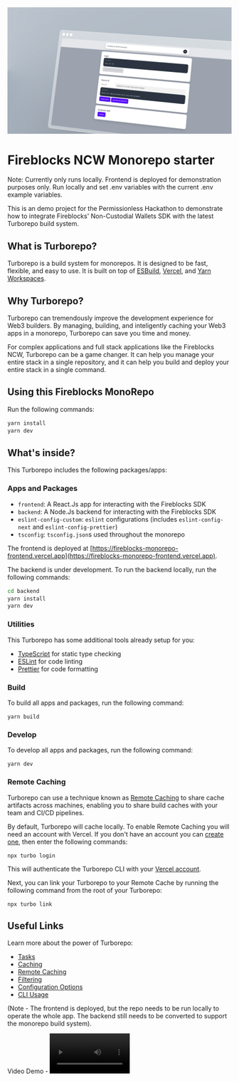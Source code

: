 <a href="https://github.com">
  <img alt="Monorepo support for Fireblocks Demo." src="/fireblocks-hero.png">
</a>

# Fireblocks NCW Monorepo starter

Note: Currently only runs locally. Frontend is deployed for demonstration purposes only. Run locally and set .env variables with the current .env example variables.

This is an demo project for the Permissionless Hackathon to demonstrate how to integrate Fireblocks' Non-Custodial Wallets SDK with the latest Turborepo build system.

## What is Turborepo?

Turborepo is a build system for monorepos. It is designed to be fast, flexible, and easy to use. It is built on top of [ESBuild](https://esbuild.github.io/), [Vercel](https://vercel.com/), and [Yarn Workspaces](https://classic.yarnpkg.com/en/docs/workspaces/).

## Why Turborepo?

Turborepo can tremendously improve the development experience for Web3 builders. By managing, building, and inteligently caching your Web3 apps in a monorepo, Turborepo can save you time and money.

For complex applications and full stack applications like the Fireblocks NCW, Turborepo can be a game changer. It can help you manage your entire stack in a single repository, and it can help you build and deploy your entire stack in a single command.

## Using this Fireblocks MonoRepo

Run the following commands:

```sh
yarn install
yarn dev
```

## What's inside?

This Turborepo includes the following packages/apps:

### Apps and Packages

- `frontend`: A React.Js app for interacting with the Fireblocks SDK
- `backend`: A Node.Js backend for interacting with the Fireblocks SDK
- `eslint-config-custom`: `eslint` configurations (includes `eslint-config-next` and `eslint-config-prettier`)
- `tsconfig`: `tsconfig.json`s used throughout the monorepo

The frontend is deployed at [https://fireblocks-monorepo-frontend.vercel.app](https://fireblocks-monorepo-frontend.vercel.app).

The backend is under development. To run the backend locally, run the following commands:

```sh
cd backend
yarn install
yarn dev
```

### Utilities

This Turborepo has some additional tools already setup for you:

- [TypeScript](https://www.typescriptlang.org/) for static type checking
- [ESLint](https://eslint.org/) for code linting
- [Prettier](https://prettier.io) for code formatting

### Build

To build all apps and packages, run the following command:

```
yarn build
```

### Develop

To develop all apps and packages, run the following command:

```
yarn dev
```

### Remote Caching

Turborepo can use a technique known as [Remote Caching](https://turbo.build/repo/docs/core-concepts/remote-caching) to share cache artifacts across machines, enabling you to share build caches with your team and CI/CD pipelines.

By default, Turborepo will cache locally. To enable Remote Caching you will need an account with Vercel. If you don't have an account you can [create one](https://vercel.com/signup), then enter the following commands:

```
npx turbo login
```

This will authenticate the Turborepo CLI with your [Vercel account](https://vercel.com/docs/concepts/personal-accounts/overview).

Next, you can link your Turborepo to your Remote Cache by running the following command from the root of your Turborepo:

```
npx turbo link
```

## Useful Links

Learn more about the power of Turborepo:

- [Tasks](https://turbo.build/repo/docs/core-concepts/monorepos/running-tasks)
- [Caching](https://turbo.build/repo/docs/core-concepts/caching)
- [Remote Caching](https://turbo.build/repo/docs/core-concepts/remote-caching)
- [Filtering](https://turbo.build/repo/docs/core-concepts/monorepos/filtering)
- [Configuration Options](https://turbo.build/repo/docs/reference/configuration)
- [CLI Usage](https://turbo.build/repo/docs/reference/command-line-reference)

(Note - The frontend is deployed, but the repo needs to be run locally to operate the whole app. The backend still needs to be converted to support the monorepo build system).

Video Demo - <video src='/fireblocks-monorepo-demo.mp4' width=180/>
